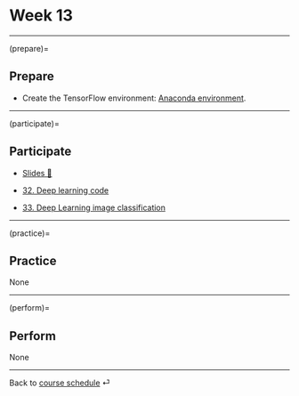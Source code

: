 # Week 13


---

(prepare)=
## Prepare

- Create the TensorFlow environment: [Anaconda environment](../docs/programming-environment.md).


---

(participate)=
## Participate


- [Slides 📑](https://drive.google.com/file/d/11ClBDFlLRnsln2z8g-Co9QUgyPV7e3QD/view?usp=sharing)


- [32. Deep learning code](../code/32-tf-example.ipynb)

- [33. Deep Learning image classification](../code/39-fashion-mnist.ipynb)


---

(practice)=
## Practice

None


---

(perform)=
## Perform

None




---

Back to [course schedule](../docs/course-schedule.md) ⏎
